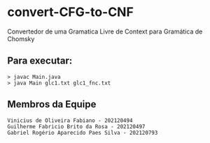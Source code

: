 # convert-CFG-to-CNF

Convertedor de uma Gramatica Livre de Context para Gramática de Chomsky

## Para executar:

```
> javac Main.java
> java Main glc1.txt glc1_fnc.txt
```

## Membros da Equipe

```
Vinicius de Oliveira Fabiano - 202120494
Guilherme Fabricio Brito da Rosa - 202120497
Gabriel Rogério Aparecido Paes Silva - 202120793
```
